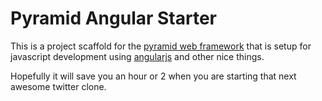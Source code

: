 # Pyramid Angular Starter

This is a project scaffold for the [pyramid web
framework](http://www.pylonsproject.org/projects/pyramid/about) that
is setup for javascript development using
[angularjs](https://angularjs.org/) and other nice things.

Hopefully it will save you an hour or 2 when you are starting that
next awesome twitter clone.


